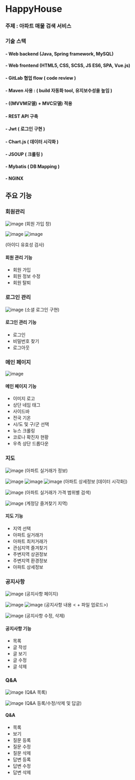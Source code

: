 # HappyHouse

### 주제 : 아파트 매물 검색 서비스

### 기술 스택 

#### - Web backend (Java, Spring framework, MySQL)

#### \- Web frontend (HTML5, CSS, SCSS, JS ES6, SPA, Vue.js)

#### \- GitLab 협업 flow ( code review )

#### \- Maven 사용 : ( build 자동화 tool, 유지보수성을 높임 )

#### \- ((MVVM모델) + MVC모델) 적용 

#### \- REST API 구축

#### \- Jwt ( 로그인 구현 )

#### \- Chart.js ( 데이터 시각화 )

#### \- JSOUP ( 크롤링 )

#### \- Mybatis ( DB Mapping )

#### \- NGINX 




## 주요 기능

### 회원관리
![image](https://user-images.githubusercontent.com/23431746/147459371-113c86b2-7a58-4081-afb3-65f5183a706e.png)
(회원 가입 창)


![image](https://user-images.githubusercontent.com/23431746/147459389-d53a7a09-110a-4a7d-b731-98fbe0fbfb18.png)
![image](https://user-images.githubusercontent.com/23431746/147459396-67ce8efe-a125-40c9-8d5b-d99222fe5be6.png)

(아이디 유효성 검사)

#### 회원 관리 기능
- 회원 가입
- 회원 정보 수정
- 회원 탈퇴


### 로그인 관리

![image](https://user-images.githubusercontent.com/23431746/147459455-687c38b7-2a5b-466c-b490-aad5d12758ea.png)
(소셜 로그인 구현)

#### 로그인 관리 기능
- 로그인
- 비밀번호 찾기
- 로그아웃


### 메인 페이지

![image](https://user-images.githubusercontent.com/23431746/147458732-cd6ff655-1998-4b7c-931b-bef014af08c7.png)

#### 메인 페이지 기능
- 이미지 로고
- 상단 네임 태그
- 사이드바
- 전국 기온
- 시/도 및 구/군 선택
- 뉴스 크롤링
- 코로나 확진자 현황
- 우측 상단 드롭다운


### 지도
![image](https://user-images.githubusercontent.com/23431746/147458801-cd5e2284-e625-4d1f-8ea2-b836ef0a3d35.png)
(아파트 실거래가 정보)

![image](https://user-images.githubusercontent.com/23431746/147458847-ba05725c-1df4-476f-9024-c1b01e5c5fd4.png)
![image](https://user-images.githubusercontent.com/23431746/147458855-fc717ba6-6d93-479f-89a2-d7ff70028624.png)
![image](https://user-images.githubusercontent.com/23431746/147458863-06ecdcd6-4035-4ceb-81b2-938166a2cc51.png)
(아파트 상세정보 [데이터 시각화])

![image](https://user-images.githubusercontent.com/23431746/147459004-2d15106b-0945-463d-9511-77c2e5ed8e27.png)
(아파트 실거래가 가격 범위별 검색)

![image](https://user-images.githubusercontent.com/23431746/147458956-32836d25-5fb7-45a2-b1ae-3a747baf8c9d.png)
(계정당 즐겨찾기 지역)

#### 지도 기능
- 지역 선택
- 아파트 실거래가
- 아파트 최저거래가
- 관심지역 즐겨찾기
- 주변지역 상권정보
- 주변지역 환경정보
- 아파트 상세정보


### 공지사항
![image](https://user-images.githubusercontent.com/23431746/147459142-d6143d2c-8ca4-406d-9c0f-c9ec1b1a1435.png)
(공지사항 페이지)

![image](https://user-images.githubusercontent.com/23431746/147459155-c908bcc0-3b18-4180-b885-49ef8bf57288.png)
![image](https://user-images.githubusercontent.com/23431746/147459270-d967bb52-5f71-4963-80f8-6ab0f06d12e1.png)
(공지사항 내용 < + 파일 업로드>)

![image](https://user-images.githubusercontent.com/23431746/147459190-8547a10e-6d80-4641-b23d-f5e1a46bd8a0.png)
(공지사항 수정, 삭제)

#### 공지사항 기능
- 목록
- 글 작성
- 글 보기
- 글 수정
- 글 삭제


### Q&A
![image](https://user-images.githubusercontent.com/23431746/147459284-164573c3-925a-4ffa-ad8a-5966984ab0c5.png)
(Q&A 목록)

![image](https://user-images.githubusercontent.com/23431746/147459307-f0aa7386-6070-4b05-8782-095e892be984.png)
(Q&A 등록/수정/삭제 및 답글)

#### Q&A 
- 목록
- 보기
- 질문 등록
- 질문 수정
- 질문 삭제
- 답변 등록
- 답변 수정
- 답변 삭제
